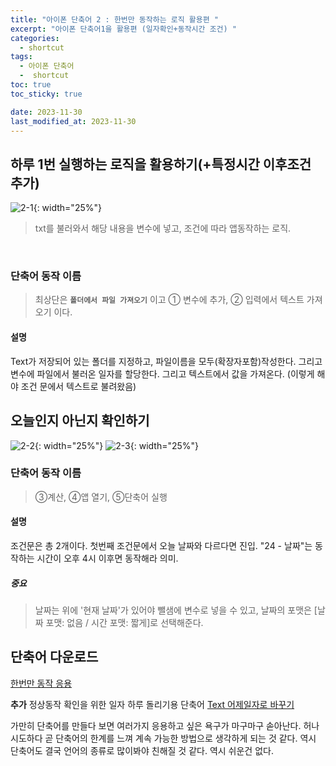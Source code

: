 ```yaml
---
title: "아이폰 단축어 2 : 한번만 동작하는 로직 활용편 "
excerpt: "아이폰 단축어1을 활용편 (일자확인+동작시간 조건) "
categories:
  - shortcut
tags:
  - 아이폰 단축어
  -  shortcut
toc: true
toc_sticky: true

date: 2023-11-30
last_modified_at: 2023-11-30
---
```


## 하루 1번 실행하는 로직을 활용하기(+특정시간 이후조건 추가)
![2-1](https://github.com/kyler1301/kyleholic.io/assets/28719460/b458863f-199b-421a-9c9e-0527d8a2a6f0){: width="25%"}

> txt를 불러와서 해당 내용을 변수에 넣고, 조건에 따라 앱동작하는 로직.

<br>

### 단축어 동작 이름
> 최상단은 __`폴더에서 파일 가져오기`__ 이고
> ① 변수에 추가, ② 입력에서 텍스트 가져오기 이다.

#### 설명
Text가 저장되어 있는 폴더를 지정하고, 파일이름을 모두(확장자포함)작성한다.
그리고 변수에 파일에서 불러온 일자를 할당한다.
그리고 텍스트에서 값을 가져온다. (이렇게 해야 조건 문에서 텍스트로 불려왔음)

## 오늘인지 아닌지 확인하기
![2-2](https://github.com/kyler1301/kyleholic.io/assets/28719460/e093e94e-a0b4-44b8-98ca-b703ce0361d5){: width="25%"} ![2-3](https://github.com/kyler1301/kyleholic.io/assets/28719460/ab2e9065-6420-4575-8889-4f9f3d67ba32){: width="25%"}

### 단축어 동작 이름
> ③계산, ④앱 열기, ⑤단축어 실행

#### 설명
조건문은 총 2개이다. 첫번째 조건문에서 오늘 날짜와 다르다면 진입.
"24 - 날짜"는 동작하는 시간이 오후 4시 이후면 동작해라 의미.

##### 중요
> 날짜는 위에 '현재 날짜'가 있어야 뺄샘에 변수로 넣을 수 있고, 날짜의 포맷은
> [날짜 포맷: 없음 / 시간 포맷: 짧게]로 선택해준다.

## 단축어 다운로드
[한번만 동작 응용](https://www.icloud.com/shortcuts/62f1dfee997140cd9fccfe958bd4849a)

**추가** 정상동작 확인을 위한 일자 하루 돌리기용 단축어
[Text 어제일자로 바꾸기](https://www.icloud.com/shortcuts/9dca7b3fc3204193bdc8d8fa65ca89cd)

가만히 단축어를 만들다 보면 여러가지 응용하고 싶은 욕구가 마구마구 솓아난다.
허나 시도하다 곧 단축어의 한계를 느껴 계속 가능한 방법으로 생각하게 되는 것 같다.
역시 단축어도 결국 언어의 종류로 많이봐야 친해질 것 같다. 역시 쉬운건 없다.